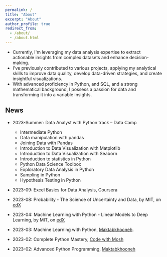 ```yaml
---
permalink: /
title: "About"
excerpt: "About"
author_profile: true
redirect_from: 
  - /about/
  - /about.html
---
```


- Currently, I'm leveraging my data analysis expertise to extract actionable insights from complex datasets and enhance decision-making.
- I've previously contributed to various projects, applying my analytical skills to improve data quality, develop data-driven strategies, and create insightful visualizations.
- With advanced proficiency in Python, and SQL, and a strong mathematical background, I possess a passion for data and transforming it into a variable insights.

## News

- 2023-Summer: Data Analyst with Python track – Data Camp
    -  Intermediate Python
    -  Data manipulation with pandas
    -  Joining Data with Pandas
    -  Introduction to Data Visualization with Matplotlib
    -  Introduction to Data Visualization with Seaborn
    -  Introduction to statistics in Python
    -  Python Data Science Toolbox
    -  Exploratory Data Analysis in Python
    -  Sampling in Python
    -  Hypothesis Testing in Python
      
- 2023-09: Excel Basics for Data Analysis, Coursera
- 2023-08: Probability - The Science of Uncertainty and Data, by MIT, on [edX](https://courses.edx.org/certificates/692e6abca1cf4aee83145516e91e667d?_gl=1*1ru18a9*_ga*MTU5MzIzNjEuMTY3MzQ3MDMyNw..*_ga_D3KS4KMDT0*MTY5NDIwOTk3MS4zNTMuMS4xNjk0MjA5OTc2LjU1LjAuMA..) 
- 2023-04: Machine Learning with Python - Linear Models to Deep Learning, by MIT, on [edX](https://courses.edx.org/certificates/5d11449633c34afeb2d6de1e39964d38) 
- 2023-03: Machine Learning with Python, [Maktabkhooneh](https://maktabkhooneh.org/certificates/MK-Z8MTWE/?print=True).
- 2023-02: Complete Python Mastery, [Code with Mosh](https://members.codewithmosh.com/courses/417695/certificate)
- 2023-02: Advanced Python Programming, [Maktabkhooneh](https://maktabkhooneh.org/certificates/MK-6T8QDO/?print=True) 

